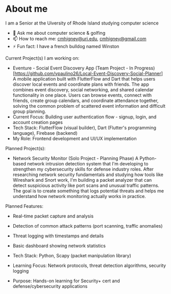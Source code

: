 # About me


I am a Senior at the Uiversity of Rhode Island studying computer science

- 💬 Ask me about computer science & golfing
- 📫 How to reach me: cmhigney@uri.edu, cmhigney@gmail.com
- ⚡ Fun fact: I have a french bulldog named Winston

Current Project(s) I am working on:
- Eventure - Social Event Discovery App (Team Project - In Progress) [https://github.com/vpaulino26/Local-Event-Discovery-Social-Planner]
A mobile application built with FlutterFlow and Dart that helps users discover local events and coordinate plans with friends. The app combines event discovery, social networking, and shared calendar functionality in one place. Users can browse events, connect with friends, create group calendars, and coordinate attendance together, solving the common problem of scattered event information and difficult group planning.
- Current Focus: Building user authentication flow - signup, login, and account creation pages
- Tech Stack: FlutterFlow (visual builder), Dart (Flutter's programming language), Firebase (backend)
- My Role: Frontend development and UI/UX implementation
  

Planned Project(s):
- Network Security Monitor (Solo Project - Planning Phase)
A Python-based network intrusion detection system that I'm developing to strengthen my cybersecurity skills for defense industry roles. After researching network security fundamentals and studying how tools like Wireshark and Snort work, I'm building a packet analyzer that can detect suspicious activity like port scans and unusual traffic patterns. The goal is to create something that logs potential threats and helps me understand how network monitoring actually works in practice.

Planned Features:
- Real-time packet capture and analysis
- Detection of common attack patterns (port scanning, traffic anomalies)
- Threat logging with timestamps and details
- Basic dashboard showing network statistics

- Tech Stack: Python, Scapy (packet manipulation library)
- Learning Focus: Network protocols, threat detection algorithms, security logging
- Purpose: Hands-on learning for Security+ cert and defense/cybersecurity applications
